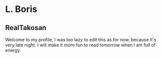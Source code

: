 # L. Boris
## RealTakosan

Welcome to my profile, I was too lazy to edit this as for now, because it's very late night. I will make it more fun to read tomorrow when I am full of energy.
